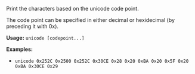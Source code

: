 
Print the characters based on the unicode code point.

The code point can be specified in either decimal or hexidecimal (by preceding it with 0x).

**Usage:** `unicode [codepoint...]`

**Examples:**
- `unicode 0x252C 0x2500 0x252C 0x30CE 0x28 0x20 0xBA 0x20 0x5F 0x20 0xBA 0x30CE 0x29`
